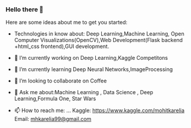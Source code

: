 ### Hello there 👋


Here are some ideas about me to get you started:
- Technologies in know about: Deep Learning,Machine Learning, Open Computer Visualizations(OpenCV),Web Development(Flask backend +html_css frontend),GUI development.
- 🔭 I’m currently working on Deep Learning,Kaggle Competitons
- 🌱 I’m currently learning Deep Neural Networks,ImageProcessing
- 👯 I’m looking to collaborate on Coffee


- 💬 Ask me about:Machine Learning , Data Science , Deep Learning,Formula One, Star Wars
- 📫 How to reach me: ... Kaggle: https://www.kaggle.com/mohitkarelia 
                          Email: mhkarelia99@gmail.com

